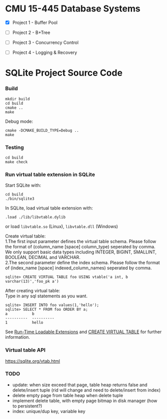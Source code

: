 # CMU 15-445 Database Systems

- [x] Project 1 - Buffer Pool

- [ ] Project 2 - B+Tree

- [ ] Project 3 - Concurrency Control

- [ ] Project 4 - Logging & Recovery

# SQLite Project Source Code

### Build
```
mkdir build
cd build
cmake ..
make
```
Debug mode:

```
cmake -DCMAKE_BUILD_TYPE=Debug ..
make
```

### Testing
```
cd build
make check
```

### Run virtual table extension in SQLite
Start SQLite with:
```
cd build
./bin/sqlite3
```

In SQLite, load virtual table extension with:

```
.load ./lib/libvtable.dylib
```
or load `libvtable.so` (Linux), `libvtable.dll` (Windows)

Create virtual table:  
1.The first input parameter defines the virtual table schema. Please follow the format of (column_name [space] column_type) seperated by comma. We only support basic data types including INTEGER, BIGINT, SMALLINT, BOOLEAN, DECIMAL and VARCHAR.  
2.The second parameter define the index schema. Please follow the format of (index_name [space] indexed_column_names) seperated by comma.
```
sqlite> CREATE VIRTUAL TABLE foo USING vtable('a int, b varchar(13)','foo_pk a')
```

After creating virtual table:  
Type in any sql statements as you want.
```
sqlite> INSERT INTO foo values(1,'hello');
sqlite> SELECT * FROM foo ORDER BY a;
a           b         
----------  ----------
1           hello   
```
See [Run-Time Loadable Extensions](https://sqlite.org/loadext.html) and [CREATE VIRTUAL TABLE](https://sqlite.org/lang_createvtab.html) for further information.

### Virtual table API
https://sqlite.org/vtab.html

### TODO
* update: when size exceed that page, table heap returns false and delete/insert tuple (rid will change and need to delete/insert from index)
* delete empty page from table heap when delete tuple
* implement delete table, with empty page bitmap in disk manager (how to persistent?)
* index: unique/dup key, variable key
